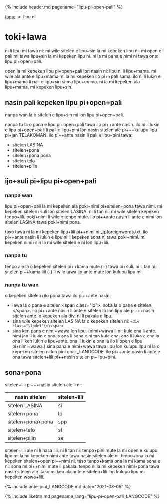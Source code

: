 {% include header.md pagename="lipu-pi-open-pali" %}

<span class="lp">

[tomo](https://joelthomastr.github.io/tokipona/README_LANGCODE)&nbsp;&nbsp;>&nbsp;&nbsp;lipu ni

# toki+lawa

ni li lipu mi tawa ni: mi wile sitelen e lipu+sin la mi kepeken lipu ni. mi open e pali mi tawa lipu+sin la mi kepeken lipu ni. ni la mi pana e nimi ni tawa ona: lipu pi+open+pali.

open la mi kepeken lipu pi+open+pali lon nasin ni: lipu ni li lipu+mama. mi wile ala ante e lipu+mama. ni la mi kepeken ilo pi++pali sama. ilo ni li lukin e lipu+mama li pali e lipu+sin sama lipu+mama. ni la mi kepeken ala lipu+mama, mi kepeken lipu+sin.

## nasin pali kepeken lipu pi+open+pali

nanpa wan la o sitelen e lipu+sin mi lon lipu pi+open+pali.

nanpa tu la o pana e lipu pi+open+pali tawa ilo pi++ante nasin. ilo ni li lukin e lipu pi+open+pali li pali e lipu+pini lon nasin sitelen ale pi+++kulupu lipu pi+jan TELAKOMAN. ilo pi++ante nasin li pali e lipu+pini tawa:
- sitelen LASINA
- sitelen+pona
- sitelen+pona pona
- sitelen telo
- sitelen+pilin

## ijo+suli pi+lipu pi+open+pali

### nanpa wan

lipu pi+open+pali la mi kepeken ala poki+nimi pi+sitelen+pona tawa nimi. mi kepeken sitelen+suli lon sitelen LASINA. ni li tan ni: mi wile sitelen kepeken tenpo+lili. poki+nimi li wile e tenpo mute. ilo pi++ante nasin li ante e nimi lon sitelen LASINA tawa poki+nimi pona.

taso tawa ni la mi kepeken lipu+lili pi++nimi ni:<span class="lpdef">_tpforeignwords.txt.</span> ilo pi++ante nasin li lukin e lipu ni li kepeken sona ni tawa poki+nimi. mi kepeken nimi+sin la mi wile sitelen e ni lon lipu+lili.

### nanpa tu
tenpo ale la o kepeken sitelen pi++kama mute (<span class="lpdef">+</span>) tawa pi+suli. ni li tan ni: sitelen pi++kama lili (<span class="lpdef">-</span>) li wile tawa ijo ante mute lon kulupu lipu mi.

### nanpa tu wan
o kepeken sitelen+ilo pona tawa ilo pi++ante nasin.

- lawa la o pana e sitelen <span class="lpdef">\<span class="lp"\></span>. noka la o pana e sitelen <span class="lpdef">\</span></span>. ilo pi++ante nasin li ante e sitelen <span class="\lpdef">lp</span> lon lipu ale pi+++nasin sitelen ante. o kepeken ala <span class="lpdef">div</span>. ni li pakala e lipu.
- sina wile kepeken sitelen LASINA la o kepeken sitelen ni: <span class="lpdef">`<div class="\lpdef"\></span>`</span>
- sina ken pana e nimi+wawa lon lipu. (nimi+wawa li ni: kule ona li ante. nimi jan li lukin e ona la ona li sona e ni tan kule ona: ona li luka e ona la ona li ken lukin e lipu+ante. ona li lukin e ona la ilo li open e lipu pi+nimi+wawa.) sina pana e nimi+wawa tawa lipu lon kulupu lipu ni la o kepeken sitelen ni lon pini ona: <span class="lpdef">_LANGCODE</span>. ilo pi++ante nasin li ante e ona tawa sitelen+lili pi++nasin sitelen pi+lipu+pini.


## sona+pona

sitelen+lili pi+++nasin sitelen ale li ni:

| nasin sitelen | sitelen+lili |
| ----- | ----- |
| sitelen LASINA | <span class="lpdef">si</span> |
| sitelen+pona | <span class="lpdef">lp</span> |
| sitelen+pona+pona | <span class="lpdef">spp</span> |
| sitelen+telo | <span class="lpdef">st</span> |
| sitelen+pilin | <span class="lpdef">se</span> |

sitelen+lili ale ni li nasa lili. ni li tan ni: tenpo+pini mute la mi open e kulupu lipu mi la mi kepeken nimi ante tawa nasin sitelen ale ni. tenpo+ona la mi kepeken sitelen+open pi++nimi ni. taso tenpo+kama ona la mi kama sona e ni: sona mi pi++nimi mute li pakala. tenpo ni la mi kepeken nimi+pona tawa nasin sitelen ale. taso mi ken ala ante e sitelen+lili lon kulupu lipu mi kepeken wawa+lili.

{% include ante-pini_LANGCODE.md date="2021-03-06" %}

{% include likebtn.md pagename_lang="lipu-pi-open-pali_LANGCODE" %}
